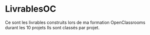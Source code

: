 # LivrablesOC
Ce sont les livrables construits lors de ma formation OpenClassrooms durant les 10 projets
Ils sont classés par projet.
